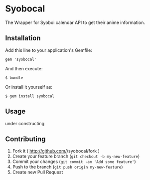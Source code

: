 # Syobocal

The Wrapper for Syoboi calendar API to get their anime information.

## Installation

Add this line to your application's Gemfile:

    gem 'syobocal'

And then execute:

    $ bundle

Or install it yourself as:

    $ gem install syobocal

## Usage

under constructing

## Contributing

1. Fork it ( http://github.com/<my-github-username>/syobocal/fork )
2. Create your feature branch (`git checkout -b my-new-feature`)
3. Commit your changes (`git commit -am 'Add some feature'`)
4. Push to the branch (`git push origin my-new-feature`)
5. Create new Pull Request
